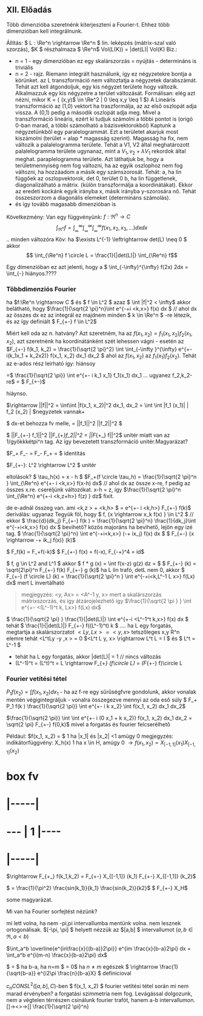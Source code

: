 
## XII. Előadás

Több dimenzióba szeretnénk kiterjeszteni a Fourier-t. Ehhez több dimenzióban kell integrálnunk.

Állítás: $ L : \Re^n \rightarrow \Re^n $ lin. leképzés (mátrix-szal való szorzás), $K $ részhalmaza $ \Re^n$
Vol(L(K)) = |det(L)| Vol(K)
Biz.: 

* n = 1 - egy dimenzióban ez egy skalárszorzás =  nyújtás - determináns is triviális
* n = 2 - rajz. Riemann integrált használunk, így ez négyzetekre bontja a körünket. az L transzformáció nem változtatja a négyzetek darabszámát. Tehát azt kell átgondoljuk, egy kis négyzet területe hogy változik. Alkalmazzuk egy kis négyzetre a terület változását.
Formálisan: elég azt nézni, mikor K = { (x,y)$ \in \Re^2 | 0 \leq x,y \leq 1 $}
A Lineáris transzformáció az (1,0) vektort ha traszformálja, az az első oszlopát adja vissza. A (0,1) pedig a második oszlopát adja meg.
Mivel a transzformáció lineáris, ezért ki tudjuk számolni a többi pontot is (origó 0-ban marad, a többi számolható a bázisvektorokból)
Kaptunk a négyzetünkből egy paralelogrammát. Ezt a területet akarjuk most kiszámolni (terület = alap * magasság szerint).
Magasság ha fix, nem változik a palalelogramma területe. Tehát a V1, V2 által meghatározott palalelogramma területe ugynanaz, mint a $V_1, v_2+\lambda V_1$ rekordok által meghat. paraplelogramma területe.
Azt láthatjuk be, hogy a területmennyiség nem fog változni, ha az egyik oszlophoz nem fog változni, ha hozzáadom a másik egy számszorosát.
Tehát:
a, ha lin függőek az oszlopvektorok, det 0, terület 0
b, ha lin függetlenek, diagonalizálható a mátrix. (külön transzformálja a koordinátákat). Ekkor az eredeti kockánk egyik irányba x, másik irányba y-szorosára nő. Tehát összeszorzom a diagonális elemeket (determináns számolás).
* és így tovább magasabb dimenzióban is

Következmény: 
Van egy függvényünk: $f: \Re^n \rightarrow C$
$$ \int_{\Re^n} f = \int_{_\infty}^{\infty}\int_{_\infty}^{\infty}\int_{_\infty}^{\infty} f(x_1, x_2, x_3, ... )dx dx $$ .. minden változóra
Köv: ha $\exists L^{-1} \leftrightarrow det(L) \neq 0 $ akkor
$$ \int_{\Re^n} f \circle L = \frac{1}{|det(L)|} \int_{\Re^n} f$$

Egy dimenzióban ez azt jelenti, hogy a $ \int_{-\infty}^{\infty} f(2x) 2dx = \int_{-\} hiányos.????

### Többdimenziós Fourier

ha $f:\Re^n \rightarrow C $ és $ f \in L^2 $ azaz $ \int |f|^2 < \infty$
akkor belátható, hogy $\frac{1}{\sqrt{2 \pi}^n}\int e^{-+i <k,x>} f(x) dx $ // ahol dx az összes dx 
ez az integrál ez majdnem minden $ k \in \Re^n $ -re létezik, és az így definiált $ F_{+-} f \in L^2$

Miért kell oda az n. hatvány? Azt szeretném, ha az $f(x_1, x_2) = f_1(x_1, x_2) f_2(x_1, x_2)$, azt szeretnénk ha koordinátánként szét lehessen vágni - esetén az $F_{+-} f(k_1, k_2) = \frac{1}{\sqrt{2 \pi}^2} \int \int_{-\infty }^{\infty} e^{+-i(k_1x_1 + k_2x2)} f(x_1, x_2)  dx_1 dx_2 $ ahol az $f(x_1, x_2)$ az $f_1(x_1)f_2(x_2)$. Tehát az e-ados rész leírható így: hiánsoy


=$ \frac{1}{\sqrt{2 \pi}} \int e^{+- i k_1 x_1} f_1(x_1) dx_1   ... ugyanez f_2,k_2-re$ = 
$ F_{+-}$ 

hiáynso.



$\rightarrow  ||f||^2 = \int\int |f(x_1, x_2)|^2 dx_1, dx_2 = \int \int |f_1 (x_1)| |  f_2 (x_2) | $negyzetek vannak+


$ dx-et behozza fv melle,  = ||f_1||^2 ||f_2||^2 $

$ ||F_{+-} f_1||^2 ||F_{+_}f_2||^2 = ||F_{+_} f||^2$ unitér miatt van az 1/gyökkkétpi^n tag.
Az így bevezetett transzformáció unitér.Magyarázat?

$F_+ F_-  = F_- F_+ =  $ identitás

$F_{+-}: L^2 \rightarrow L^2 $ unitér

eltolások? $ \tau_h(x) =  x - h $
$F_+(f \circle \tau_h) = \frac{1}{\sqrt{2 \pi}^n } \int_{\Re^n} e^{+- i <k,x>} f(x-h) dx$ // ahol dx az össze x-re, f pedig az összes x.re.
cseréljünk változókat. x-h = z, így
$\frac{1}{\sqrt{2 \pi}^n \int_{\Re^n} e^{+-i <k,z+h>} f(z) } dz$ fixit.

de e-adnál összeg van. ami <k,z > + <k,h>
$ = e^{+- i <k,h>} F_{+-} f(k)$
deriválás: ugyanaz
Tegyük föl, hogy $ f, {x \rightarrow x_k f(x) } \in L^2 $ // 
ekkor 
$ \frac{d}{dk_j} F_{+-} f(k ) = \frac{1}{\sqrt{2 \pi}^n} \frac{1}{dk_j}\int e^{-+i<k,x>} f(x) dx $ bevihető? közös majoráns
ha bevihető, lejön egy izé tag.
$ \frac{1}{\sqrt{2 \pi}^n} \int e^{-+i<k,x>} (-+ ix_j) f(x) dx $ 
$ F_{+-} {x \rightarrow -+ ik_j f(x)} (k)$

$ F_f(k) = F_+f(-k)$
$ F_{+-} f(x) = f(-x), F_{-+}^4 = id$


$ f, g \in L^2 and L^1 $ akkor $ f * g (x) = \int f(x-z) g(z) dz = $
$ F_{+-} (k) = \sqrt{2\pi}^n F_{+-} f(k) F_{+-} g (k)$
ha L lin trafó, detL nem 0, akkor
$ F_{+-} (f \circle L) (k) = \frac{1}{\sqrt{2 \pi}^n } \int e^{-+i<k,L^-1 L x>} f(Lx) dx$ mert L invertálható

> megjegyzés: <y, Ax> = <A^-1 y, x> mert a skalárszorzás mátrixszorzás, és így átzárojelezhető
 így 
$\frac{1}{\sqrt{2 \pi } } \int e^{+- <(L^-1)^t k, Lx>} f(Lx) dx$

$ \frac{1}{\sqrt{2 \pi} } \frac{1}{|det(L)|} \int e^{+-i <L^-1^t k,x>} f(x) dx $ 
tehát
$ \frac{1}{|det(L)|} F_{+-} f((L^-1)^t) k $ 
....
ha  L egy forgatás, megtartja a skalárszorzatot
$<Ly, Lx> = <y, x>$ tetszőleges x,y R^n elemre
tehát 
<L^tLy -y ,x > = 0
$<L^t L y, x> \rightarrow L^t L = I $ és $ L^t = L^-1 $

* tehát ha L egy forgatás, akkor |det(L)| = 1 // nincs változás
* (L^-1)^t = (L^t)^t = L \rightarrow F_{+_} (f\circle L) = (F_{+-} f)\circle L

### Fourier vetítési tétel

$P_1 f(x_2) = \int f(x_1, x_2) dx_1$ - ha az f-re egy sűrűségfvre gondolunk, akkor vonalak mentén végigintegráljuk - vonalra összegezve mennyi az oda eső súly
$ F_+ P_1 f(k ) \frac{1}{\sqrt{2 \pi}} \int e^{+- i k x_2} \int f(x_1, x_2) dx_1 dx_2$

$\frac{1}{\sqrt{2 \pi}} \int \int e^{+- i (0 x_1 + k x_2)} f(x_1, x_2) dx_1 dx_2 = \sqrt{2 \pi} F_{+-} f(0,k)$ 
mivel a forgatás és fourier felcserélhető

Például:
$f(x_1, x_2) = $ 1 ha |x_1| és |x_2| <1  amúgy 0
megjegyzés: indikátorfüggvény: X_h(x) 1 ha x \in H, amúgy 0
$\rightarrow f(x_1, x_2) = X_{[-1,1]} (x_1) X_{[-1,1]} (x_2)$

# box fv
#     |-----|
# --- |  1  |----
#     |-----|

$\rightarrow F_{+_} f(k_1,k_2) = F_{+-} X_{[-1,1]} (k_1) F_{+-} X_{[-1,1]} (k_2)$

$ = \frac{1}{\pi^2} \frac{sin(k_1)}{k_1} \frac{sin(k_2)}{k2}$
$ F_{+-} X_H$

some magyarázat.

Mi van ha Fourier sorfejtést nézünk?

mi lett volna, ha nem -pi,pi intervallumba mentünk volna. nem lesznek ortogonálisak.
$[-\pi, \pi] $ helyett nézzük az $[a,b] $ intervallumot $(a,b \in \Re, a < b)$

$\int_a^b \overline{e^{in\frac{x}{(b-a)}2\pi}} e^{im \frac{x}{b-a}2\pi} dx = \int_a^b e^{i(m-n) \frac{x}{b-a}2\pi} dx$

$ = $ ha b-a, ha n=m
$ = 0$ ha $n \neq m$ egészek
$ \rightarrow \frac{1}{\sqrt{b-a}} e^{i2\pi \frac{n}{b-a}X}  $ definicioval

${c_n} CONS L^2([a,b], C)$-ben
$ f(x_1, x_2) $ fourier vetítési tétel során mi nem marad érvényben? a forgatási szimmetria nem fog. Levágással dolgozunk, nem a végtelen térrészen csinálunk fourier trafót, hanem a-b intervallumon. []-><>->[] 
\frac{1}{\sqrt{2 \pi}^n} 
